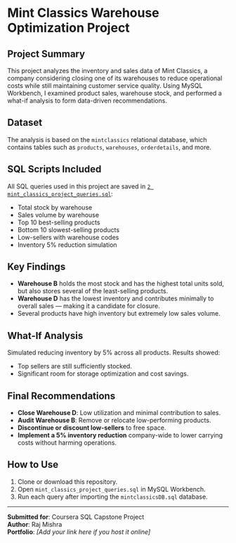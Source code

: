 
# Mint Classics Warehouse Optimization Project

## Project Summary
This project analyzes the inventory and sales data of Mint Classics, a company considering closing one of its warehouses to reduce operational costs while still maintaining customer service quality. Using MySQL Workbench, I examined product sales, warehouse stock, and performed a what-if analysis to form data-driven recommendations.

## Dataset
The analysis is based on the `mintclassics` relational database, which contains tables such as `products`, `warehouses`, `orderdetails`, and more.

## SQL Scripts Included
All SQL queries used in this project are saved in [`2 mint_classics_project_queries.sql`](./2mint_classics_project_queries.sql):
- Total stock by warehouse
- Sales volume by warehouse
- Top 10 best-selling products
- Bottom 10 slowest-selling products
- Low-sellers with warehouse codes
- Inventory 5% reduction simulation

## Key Findings
- **Warehouse B** holds the most stock and has the highest total units sold, but also stores several of the least-selling products.
- **Warehouse D** has the lowest inventory and contributes minimally to overall sales — making it a candidate for closure.
- Several products have high inventory but extremely low sales volume.

## What-If Analysis
Simulated reducing inventory by 5% across all products. Results showed:
- Top sellers are still sufficiently stocked.
- Significant room for storage optimization and cost savings.

## Final Recommendations
- **Close Warehouse D**: Low utilization and minimal contribution to sales.
- **Audit Warehouse B**: Remove or relocate low-performing products.
- **Discontinue or discount low-sellers** to free space.
- **Implement a 5% inventory reduction** company-wide to lower carrying costs without harming operations.

## How to Use
1. Clone or download this repository.
2. Open `mint_classics_project_queries.sql` in MySQL Workbench.
3. Run each query after importing the `mintclassicsDB.sql` database.

---

 **Submitted for**: Coursera SQL Capstone Project  
 **Author**: Raj Mishra  
 **Portfolio**: _[Add your link here if you host it online]_  
